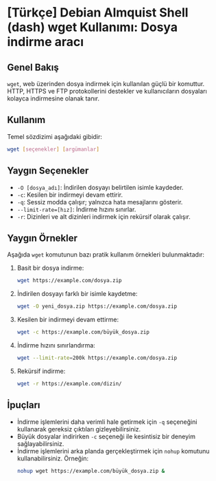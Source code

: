 # [Türkçe] Debian Almquist Shell (dash) wget Kullanımı: Dosya indirme aracı

## Genel Bakış
`wget`, web üzerinden dosya indirmek için kullanılan güçlü bir komuttur. HTTP, HTTPS ve FTP protokollerini destekler ve kullanıcıların dosyaları kolayca indirmesine olanak tanır.

## Kullanım
Temel sözdizimi aşağıdaki gibidir:

```bash
wget [seçenekler] [argümanlar]
```

## Yaygın Seçenekler
- `-O [dosya_adı]`: İndirilen dosyayı belirtilen isimle kaydeder.
- `-c`: Kesilen bir indirmeyi devam ettirir.
- `-q`: Sessiz modda çalışır; yalnızca hata mesajlarını gösterir.
- `--limit-rate=[hız]`: İndirme hızını sınırlar.
- `-r`: Dizinleri ve alt dizinleri indirmek için rekürsif olarak çalışır.

## Yaygın Örnekler
Aşağıda `wget` komutunun bazı pratik kullanım örnekleri bulunmaktadır:

1. Basit bir dosya indirme:
   ```bash
   wget https://example.com/dosya.zip
   ```

2. İndirilen dosyayı farklı bir isimle kaydetme:
   ```bash
   wget -O yeni_dosya.zip https://example.com/dosya.zip
   ```

3. Kesilen bir indirmeyi devam ettirme:
   ```bash
   wget -c https://example.com/büyük_dosya.zip
   ```

4. İndirme hızını sınırlandırma:
   ```bash
   wget --limit-rate=200k https://example.com/dosya.zip
   ```

5. Rekürsif indirme:
   ```bash
   wget -r https://example.com/dizin/
   ```

## İpuçları
- İndirme işlemlerini daha verimli hale getirmek için `-q` seçeneğini kullanarak gereksiz çıktıları gizleyebilirsiniz.
- Büyük dosyalar indirirken `-c` seçeneği ile kesintisiz bir deneyim sağlayabilirsiniz.
- İndirme işlemlerini arka planda gerçekleştirmek için `nohup` komutunu kullanabilirsiniz. Örneğin:
  ```bash
  nohup wget https://example.com/büyük_dosya.zip &
  ```